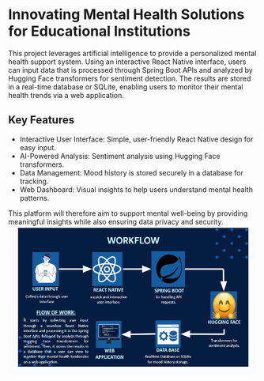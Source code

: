 #  Innovating Mental Health Solutions for Educational Institutions
This project leverages artificial intelligence to provide a personalized mental health support system. Using an interactive React Native interface, users can input data that is processed through Spring Boot APIs and analyzed by Hugging Face transformers for sentiment detection. The results are stored in a real-time database or SQLite, enabling users to monitor their mental health trends via a web application.
## Key Features
<ul>
<li>Interactive User Interface: Simple, user-friendly React Native design for easy input.
<li>AI-Powered Analysis: Sentiment analysis using Hugging Face transformers.
<li>Data Management: Mood history is stored securely in a database for tracking.
<li>Web Dashboard: Visual insights to help users understand mental health patterns.
</ul>
This platform will therefore aim to support mental well-being by providing meaningful insights while also ensuring data privacy and security.


<img src="pic 4.PNG" width="500" height="300">
